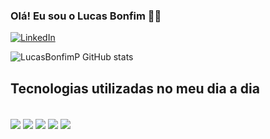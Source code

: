 ### Olá! Eu sou o Lucas Bonfim 👋🏻
[![LinkedIn](https://img.shields.io/badge/LinkedIn-0077B5?style=for-the-badge&logo=linkedin&logoColor=white)](https://www.linkedin.com/in/lucasbonfimpires/)

![LucasBonfimP GitHub stats](https://github-readme-stats.vercel.app/api?username=Python&show_icons=true&theme=radical)


## Tecnologias utilizadas no meu dia a dia
<div style="display: inline_block"><br>
    <img align="Center" src="https://img.shields.io/badge/Python-3776AB?style=for-the-badge&logo=python&logoColor=white"/>
    <img align="Center" src="https://img.shields.io/badge/Microsoft_SQL_Server-CC2927?style=for-the-badge&logo=microsoft-sql-server&logoColor=white"/>
    <img align="Center" src="https://img.shields.io/badge/Databricks-FF3621?style=for-the-badge&logo=Databricks&logoColor=white"/>
    <img align="Center" src="https://img.shields.io/badge/Microsoft_Azure-0089D6?style=for-the-badge&logo=microsoft-azure&logoColor=white"/>
    <img align="Center" src="https://img.shields.io/badge/Azure_DevOps-0078D7?style=for-the-badge&logo=azure-devops&logoColor=white"/>  
</div><br>
